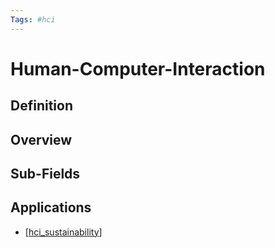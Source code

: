 ```yaml
---
Tags: #hci
---
```


# Human-Computer-Interaction

## Definition

## Overview

## Sub-Fields

## Applications

- [[hci_sustainability]]

[//begin]: # "Autogenerated link references for markdown compatibility"
[hci_sustainability]: hci_sustainability "Sustainability in HCI"
[//end]: # "Autogenerated link references"